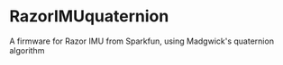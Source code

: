 RazorIMUquaternion
==================

A firmware for Razor IMU from Sparkfun, using Madgwick&#39;s quaternion algorithm